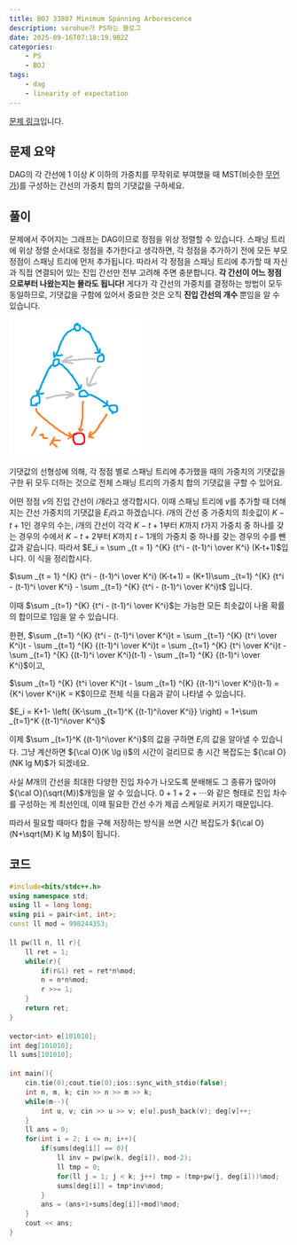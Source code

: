 ```yaml
---
title: BOJ 33807 Minimum Spanning Arborescence
description: sorohue가 PS하는 블로그
date: 2025-09-16T07:18:19.902Z
categories:
    - PS
    - BOJ
tags:
    - dag
    - linearity of expectation
---
```


[문제 링크](https://boj.kr/33807)입니다.

## 문제 요약

DAG의 각 간선에 $1$ 이상 $K$ 이하의 가중치를 무작위로 부여했을 때 MST(비슷한 [무언가](https://en.wikipedia.org/wiki/Arborescence_(graph_theory)))를  구성하는 간선의 가중치 합의 기댓값을 구하세요. 

## 풀이

문제에서 주어지는 그래프는 DAG이므로 정점을 위상 정렬할 수 있습니다. 스패닝 트리에 위상 정렬 순서대로 정점을 추가한다고 생각하면, 각 정점을 추가하기 전에 모든 부모 정점이 스패닝 트리에 먼저 추가됩니다. 따라서 각 정점을 스패닝 트리에 추가할 때 자신과 직접 연결되어 있는 진입 간선만 전부 고려해 주면 충분합니다. **각 간선이 어느 정점으로부터 나왔는지는 몰라도 됩니다!** 게다가 각 간선의 가중치를 결정하는 방법이 모두 동일하므로, 기댓값을 구함에 있어서 중요한 것은 오직 **진입 간선의 개수** 뿐임을 알 수 있습니다.

![Only the indegree is important!](/assets/img/2025-09-16-boj-33807/dag.png)

기댓값의 선형성에 의해, 각 정점 별로 스패닝 트리에 추가했을 때의 가중치의 기댓값을 구한 뒤 모두 더하는 것으로 전체 스패닝 트리의 가중치 합의 기댓값을 구할 수 있어요.

어떤 정점 $v$의 진입 간선이 $i$개라고 생각합시다. 이때 스패닝 트리에 $v$를 추가할 때 더해지는 간선 가중치의 기댓값을 $E_i$라고 하겠습니다. $i$개의 간선 중 가중치의 최솟값이 $K-t+1$인 경우의 수는, $i$개의 간선이 각각 $K-t+1$부터 $K$까지 $t$가지 가중치 중 하나를 갖는 경우의 수에서 $K-t+2$부터 $K$까지 $t-1$개의 가중치 중 하나를 갖는 경우의 수를 뺀 값과 같습니다. 따라서 $E_i = \sum _{t = 1} ^{K} {t^i - (t-1)^i \over K^i} (K-t+1)$입니다. 이 식을 정리합시다.

$\sum _{t = 1} ^{K} {t^i - (t-1)^i \over K^i} (K-t+1) = (K+1)\sum _{t=1} ^{K} {t^i - (t-1)^i \over K^i} - \sum _{t=1} ^{K} {t^i - (t-1)^i \over K^i}t$ 입니다.

이때 $\sum _{t=1} ^{K} {t^i - (t-1)^i \over K^i}$는 가능한 모든 최솟값이 나올 확률의 합이므로 $1$임을 알 수 있습니다.

한편, $\sum _{t=1} ^{K} {t^i - (t-1)^i \over K^i}t = \sum _{t=1} ^{K} {t^i  \over K^i}t - \sum _{t=1} ^{K} {(t-1)^i  \over K^i}t = \sum _{t=1} ^{K} {t^i  \over K^i}t - \sum _{t=1} ^{K} {(t-1)^i  \over K^i}(t-1) - \sum _{t=1} ^{K} {(t-1)^i  \over K^i}$이고,

$\sum _{t=1} ^{K} {t^i  \over K^i}t - \sum _{t=1} ^{K} {(t-1)^i  \over K^i}(t-1) = {K^i \over K^i}K = K$이므로 전체 식을 다음과 같이 나타낼 수 있습니다.

$E_i = K+1- \left( {K-\sum _{t=1}^K {(t-1)^i\over K^i}} \right) = 1+\sum _{t=1}^K {(t-1)^i\over K^i}$

이제 $\sum _{t=1}^K {(t-1)^i\over K^i}$의 값을 구하면 $E_i$의 값을 알아낼 수 있습니다. 그냥 계산하면 ${\cal O}(K \lg i)$의 시간이 걸리므로 총 시간 복잡도는 ${\cal O}(NK lg M)$가 되겠네요.

사실 $M$개의 간선을 최대한 다양한 진입 차수가 나오도록 분배해도 그 종류가 많아야 ${\cal O}(\sqrt{M})$개임을 알 수 있습니다. $0+1+2+\cdots$와 같은 형태로 진입 차수를 구성하는 게 최선인데, 이때 필요한 간선 수가 제곱 스케일로 커지기 때문입니다.

따라서 필요할 때마다 합을 구해 저장하는 방식을 쓰면 시간 복잡도가 ${\cal O}(N+\sqrt{M} K lg M)$이 됩니다.

## 코드

```cpp
#include<bits/stdc++.h>
using namespace std;
using ll = long long;
using pii = pair<int, int>;
const ll mod = 998244353;

ll pw(ll n, ll r){
    ll ret = 1;
    while(r){
        if(r&1) ret = ret*n%mod;
        n = n*n%mod;
        r >>= 1;
    }
    return ret;
}

vector<int> e[101010];
int deg[101010];
ll sums[101010];

int main(){
    cin.tie(0);cout.tie(0);ios::sync_with_stdio(false);
    int n, m, k; cin >> n >> m >> k;
    while(m--){
        int u, v; cin >> u >> v; e[u].push_back(v); deg[v]++;
    }
    ll ans = 0;
    for(int i = 2; i <= n; i++){
        if(sums[deg[i]] == 0){
            ll inv = pw(pw(k, deg[i]), mod-2);
            ll tmp = 0;
            for(ll j = 1; j < k; j++) tmp = (tmp+pw(j, deg[i]))%mod;
            sums[deg[i]] = tmp*inv%mod;
        }
        ans = (ans+1+sums[deg[i]]+mod)%mod;
    }
    cout << ans;
}
```
